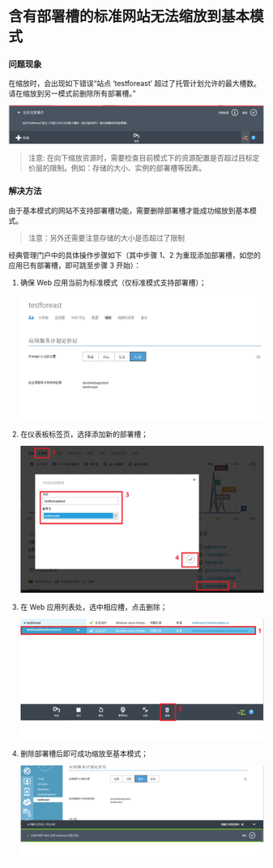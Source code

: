 <properties
	pageTitle="含有部署槽的标准网站无法缩放到基本模式"
	description="Web 应用删除部署槽后从标准模式缩放到基本模式"
	services="app-service-web"
	documentationCenter=""
	authors=""
	manager=""
	editor=""
	tags="Azure,Web 应用,缩放,Portal"/>

<tags
    ms.service="app-service-web-aog"
    ms.date="12/08/2016"
    wacn.date="12/08/2016"/>

# 含有部署槽的标准网站无法缩放到基本模式 #

### 问题现象 ###

在缩放时，会出现如下错误“站点 ‘testforeast’ 超过了托管计划允许的最大槽数。请在缩放到另一模式前删除所有部署槽。”

![site-testforeast-error](./media/aog-web-apps-qa-slot-scale-standard-failed/site-testforeast-error.png)

> 注意: 在向下缩放资源时，需要检查目前模式下的资源配置是否超过目标定价层的限制。例如：存储的大小、实例的部署槽等因素。

### 解决方法 ###

由于基本模式的网站不支持部署槽功能，需要删除部署槽才能成功缩放到基本模式。

> 注意：另外还需要注意存储的大小是否超过了限制

经典管理门户中的具体操作步骤如下（其中步骤 1、2 为重现添加部署槽，如您的应用已有部署槽，即可跳至步骤 3 开始）：

1. 确保 Web 应用当前为标准模式（仅标准模式支持部署槽）；

	![step-1-standard](./media/aog-web-apps-qa-slot-scale-standard-failed/step-1-standard.png)

2. 在仪表板标签页，选择添加新的部署槽；

	![step-2-add-slot](./media/aog-web-apps-qa-slot-scale-standard-failed/step-2-add-slot.png)

3. 在 Web 应用列表处，选中相应槽，点击删除；

	![step-3-delete-slot](./media/aog-web-apps-qa-slot-scale-standard-failed/step-3-delete-slot.png)

4. 删除部署槽后即可成功缩放至基本模式；

	![step-4-scale-tier](./media/aog-web-apps-qa-slot-scale-standard-failed/step-4-scale-tier.png)
